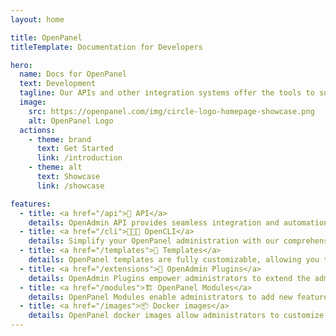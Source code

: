 ```yaml
---
layout: home

title: OpenPanel
titleTemplate: Documentation for Developers

hero:
  name: Docs for OpenPanel
  text: Development
  tagline: Our APIs and other integration systems offer the tools to successfully build a custom application that works seamlessly with OpenPanel.
  image:
    src: https://openpanel.com/img/circle-logo-homepage-showcase.png
    alt: OpenPanel Logo
  actions:
    - theme: brand
      text: Get Started
      link: /introduction
    - theme: alt
      text: Showcase
      link: /showcase

features:
  - title: <a href="/api">🔑 API</a>
    details: OpenAdmin API provides seamless integration and automation capabilities for developers, enabling effortless management of hosting environments through programmatic access.
  - title: <a href="/cli">👨🏻‍💻 OpenCLI</a>
    details: Simplify your OpenPanel administration with our comprehensive CLI commands, offering precise control and efficient management of your web hosting environment.
  - title: <a href="/templates">🎨 Templates</a>
    details: OpenPanel templates are fully customizable, allowing you to tailor your web hosting environment to perfectly match your brand's identity and requirements.
  - title: <a href="/extensions">🔌 OpenAdmin Plugins</a>
    details: OpenAdmin Plugins empower administrators to extend the admin interface with additional functionalities, ensuring a tailored and enhanced management experience.
  - title: <a href="/modules">🏗 OpenPanel Modules</a>
    details: OpenPanel Modules enable administrators to add new features to the user-level panel, enriching the user experience with expanded capabilities and services.
  - title: <a href="/images">📦 Docker images</a>
    details: OpenPanel docker images allow administrators to customize technology stacks per user plan, offering flexibility and tailored solutions for diverse hosting needs.
---
```


<script setup>
// import HomeSponsors from './.vitepress/theme/components/HomeSponsors.vue'
// import './.vitepress/theme/styles/home-links.css'
</script>

<!-- <HomeSponsors /> -->
